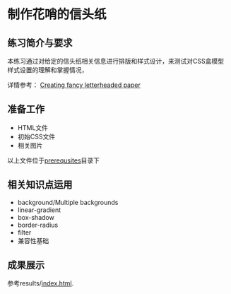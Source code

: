 # 制作花哨的信头纸

## 练习简介与要求
本练习通过对给定的信头纸相关信息进行排版和样式设计，来测试对CSS盒模型样式设置的理解和掌握情况，

详情参考：
[Creating fancy letterheaded paper](https://developer.mozilla.org/en-US/docs/Learn/CSS/Styling_boxes/Creating_fancy_letterheaded_paper)

## 准备工作
- HTML文件
- 初始CSS文件
- 相关图片

以上文件位于[prerequsites](prerequisites)目录下

## 相关知识点运用
- background/Multiple backgrounds
- linear-gradient
- box-shadow
- border-radius
- filter
- 兼容性基础

## 成果展示
参考results/[index.html](https://litaooooo.github.io/CSS-Projects/Trainning3-Creating%20fancy%20letterheaded%20paper/results/index.html).
